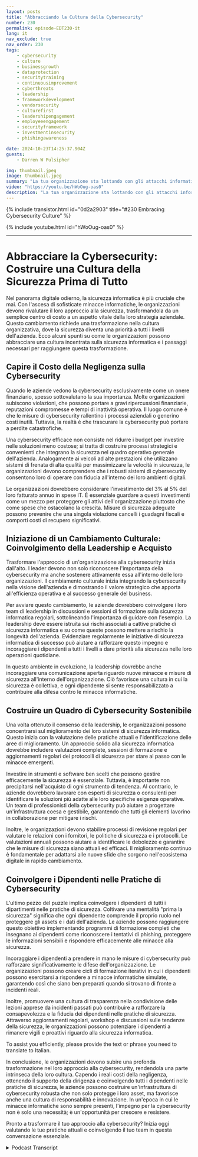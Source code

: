 ```yaml
---
layout: posts
title: "Abbracciando la Cultura della Cybersecurity"
number: 230
permalink: episode-EDT230-it
lang: it
nav_exclude: true
nav_order: 230
tags:
    - cybersecurity
    - culture
    - businessgrowth
    - dataprotection
    - securitytraining
    - continuousimprovement
    - cyberthreats
    - leadership
    - frameworkdevelopment
    - vendorsecurity
    - culturefirst
    - leadershipengagement
    - employeeengagement
    - securityframework
    - investmentinsecurity
    - phishingawareness

date: 2024-10-23T14:25:37.904Z
guests:
    - Darren W Pulsipher

img: thumbnail.jpeg
image: thumbnail.jpeg
summary: "La tua organizzazione sta lottando con gli attacchi informatici? Potrebbe trattarsi più di un problema interno piuttosto che di una minaccia esterna. Abbracciare una cultura della sicurezza informatica può migliorare la tua posizione in termini di sicurezza informatica con pochi, profondi cambiamenti. Guarda l'intervista di Darren con Nathan Whitacre, autore e fondatore di Stimulus Technologies."
video: "https://youtu.be/hWoOug-oas0"
description: "La tua organizzazione sta lottando con gli attacchi informatici? Potrebbe trattarsi più di un problema interno piuttosto che di una minaccia esterna. Abbracciare una cultura della sicurezza informatica può migliorare la tua posizione in termini di sicurezza informatica con pochi, profondi cambiamenti. Guarda l'intervista di Darren con Nathan Whitacre, autore e fondatore di Stimulus Technologies."
---
```


<div>
{% include transistor.html id="0d2a2903" title="#230 Embracing Cybersecurity Culture" %}

{% include youtube.html id="hWoOug-oas0" %}
</div>

---

# Abbracciare la Cybersecurity: Costruire una Cultura della Sicurezza Prima di Tutto

Nel panorama digitale odierno, la sicurezza informatica è più cruciale che mai. Con l'ascesa di sofisticate minacce informatiche, le organizzazioni devono rivalutare il loro approccio alla sicurezza, trasformandola da un semplice centro di costo a un aspetto vitale della loro strategia aziendale. Questo cambiamento richiede una trasformazione nella cultura organizzativa, dove la sicurezza diventa una priorità a tutti i livelli dell'azienda. Ecco alcuni spunti su come le organizzazioni possono abbracciare una cultura incentrata sulla sicurezza informatica e i passaggi necessari per raggiungere questa trasformazione.

## Capire il Costo della Negligenza sulla Cybersecurity

Quando le aziende vedono la cybersecurity esclusivamente come un onere finanziario, spesso sottovalutano la sua importanza. Molte organizzazioni subiscono violazioni, che possono portare a gravi ripercussioni finanziarie, reputazioni compromesse e tempi di inattività operativa. Il luogo comune è che le misure di cybersecurity rallentino i processi aziendali o generino costi inutili. Tuttavia, la realtà è che trascurare la cybersecurity può portare a perdite catastrofiche.

Una cybersecurity efficace non consiste nel ridurre i budget per investire nelle soluzioni meno costose; si tratta di costruire processi strategici e convenienti che integrano la sicurezza nel quadro operativo generale dell'azienda. Analogamente ai veicoli ad alte prestazioni che utilizzano sistemi di frenata di alta qualità per massimizzare la velocità in sicurezza, le organizzazioni devono comprendere che i robusti sistemi di cybersecurity consentono loro di operare con fiducia all'interno dei loro ambienti digitali.

Le organizzazioni dovrebbero considerare l'investimento del 3% al 5% del loro fatturato annuo in spese IT. È essenziale guardare a questi investimenti come un mezzo per proteggere gli attivi dell'organizzazione piuttosto che come spese che ostacolano la crescita. Misure di sicurezza adeguate possono prevenire che una singola violazione cancelli i guadagni fiscali e comporti costi di recupero significativi.

## Iniziazione di un Cambiamento Culturale: Coinvolgimento della Leadership e Acquisto

Trasformare l'approccio di un'organizzazione alla cybersecurity inizia dall'alto. I leader devono non solo riconoscere l'importanza della cybersecurity ma anche sostenere attivamente essa all'interno delle loro organizzazioni. Il cambiamento culturale inizia integrando la cybersecurity nella visione dell'azienda e dimostrando il valore strategico che apporta all'efficienza operativa e al successo generale del business.

Per avviare questo cambiamento, le aziende dovrebbero coinvolgere i loro team di leadership in discussioni e sessioni di formazione sulla sicurezza informatica regolari, sottolineando l'importanza di guidare con l'esempio. La leadership deve essere istruita sui rischi associati a cattive pratiche di sicurezza informatica e su come queste possono mettere a rischio la longevità dell'azienda. Evidenziare regolarmente le iniziative di sicurezza informatica di successo può aiutare a rafforzare questo impegno e incoraggiare i dipendenti a tutti i livelli a dare priorità alla sicurezza nelle loro operazioni quotidiane.

In questo ambiente in evoluzione, la leadership dovrebbe anche incoraggiare una comunicazione aperta riguardo nuove minacce e misure di sicurezza all'interno dell'organizzazione. Ciò favorisce una cultura in cui la sicurezza è collettiva, e ogni dipendente si sente responsabilizzato a contribuire alla difesa contro le minacce informatiche.

## Costruire un Quadro di Cybersecurity Sostenibile

Una volta ottenuto il consenso della leadership, le organizzazioni possono concentrarsi sul miglioramento dei loro sistemi di sicurezza informatica. Questo inizia con la valutazione delle pratiche attuali e l'identificazione delle aree di miglioramento. Un approccio solido alla sicurezza informatica dovrebbe includere valutazioni complete, sessioni di formazione e aggiornamenti regolari dei protocolli di sicurezza per stare al passo con le minacce emergenti.

Investire in strumenti e software ben scelti che possono gestire efficacemente la sicurezza è essenziale. Tuttavia, è importante non precipitarsi nell'acquisto di ogni strumento di tendenza. Al contrario, le aziende dovrebbero lavorare con esperti di sicurezza o consulenti per identificare le soluzioni più adatte alle loro specifiche esigenze operative. Un team di professionisti della cybersecurity può aiutare a progettare un'infrastruttura coesa e gestibile, garantendo che tutti gli elementi lavorino in collaborazione per mitigare i rischi.

Inoltre, le organizzazioni devono stabilire processi di revisione regolari per valutare le relazioni con i fornitori, le politiche di sicurezza e i protocolli. Le valutazioni annuali possono aiutare a identificare le debolezze e garantire che le misure di sicurezza siano attuali ed efficaci. Il miglioramento continuo è fondamentale per adattarsi alle nuove sfide che sorgono nell'ecosistema digitale in rapido cambiamento.

## Coinvolgere i Dipendenti nelle Pratiche di Cybersecurity

L'ultimo pezzo del puzzle implica coinvolgere i dipendenti di tutti i dipartimenti nelle pratiche di sicurezza. Coltivare una mentalità "prima la sicurezza" significa che ogni dipendente comprende il proprio ruolo nel proteggere gli assets e i dati dell'azienda. Le aziende possono raggiungere questo obiettivo implementando programmi di formazione completi che insegnano ai dipendenti come riconoscere i tentativi di phishing, proteggere le informazioni sensibili e rispondere efficacemente alle minacce alla sicurezza.

Incoraggiare i dipendenti a prendere in mano le misure di cybersecurity può rafforzare significativamente le difese dell'organizzazione. Le organizzazioni possono creare cicli di formazione iterativi in cui i dipendenti possono esercitarsi a rispondere a minacce informatiche simulate, garantendo così che siano ben preparati quando si trovano di fronte a incidenti reali.

Inoltre, promuovere una cultura di trasparenza nella condivisione delle lezioni apprese da incidenti passati può contribuire a rafforzare la consapevolezza e la fiducia dei dipendenti nelle pratiche di sicurezza. Attraverso aggiornamenti regolari, workshop e discussioni sulle tendenze della sicurezza, le organizzazioni possono potenziare i dipendenti a rimanere vigili e proattivi riguardo alla sicurezza informatica.

To assist you efficiently, please provide the text or phrase you need to translate to Italian.

In conclusione, le organizzazioni devono subire una profonda trasformazione nel loro approccio alla cybersecurity, rendendola una parte intrinseca della loro cultura. Capendo i reali costi della negligenza, ottenendo il supporto della dirigenza e coinvolgendo tutti i dipendenti nelle pratiche di sicurezza, le aziende possono costruire un'infrastruttura di cybersecurity robusta che non solo protegge i loro asset, ma favorisce anche una cultura di responsabilità e innovazione. In un'epoca in cui le minacce informatiche sono sempre presenti, l'impegno per la cybersecurity non è solo una necessità; è un'opportunità per crescere e resistere.

Pronto a trasformare il tuo approccio alla cybersecurity? Inizia oggi valutando le tue pratiche attuali e coinvolgendo il tuo team in questa conversazione essenziale.



<details>
<summary> Podcast Transcript </summary>

<p></p>

</details>
